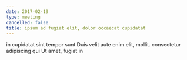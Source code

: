```yaml
---
date: 2017-02-19
type: meeting
cancelled: false
title: ipsum ad fugiat elit, dolor occaecat cupidatat
---
```

in cupidatat sint tempor sunt Duis velit aute enim elit, mollit. consectetur adipiscing qui Ut amet, fugiat in